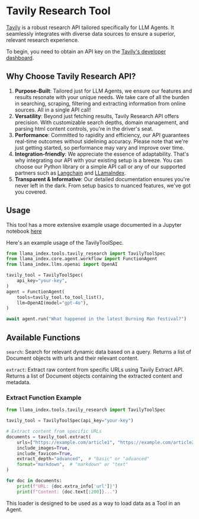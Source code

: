 # Tavily Research Tool

[Tavily](https://app.tavily.com/) is a robust research API tailored specifically for LLM Agents. It seamlessly integrates with diverse data sources to ensure a superior, relevant research experience.

To begin, you need to obtain an API key on the [Tavily's developer dashboard](https://app.tavily.com/).

## Why Choose Tavily Research API?

1. **Purpose-Built**: Tailored just for LLM Agents, we ensure our features and results resonate with your unique needs. We take care of all the burden in searching, scraping, filtering and extracting information from online sources. All in a single API call!
2. **Versatility**: Beyond just fetching results, Tavily Research API offers precision. With customizable search depths, domain management, and parsing html content controls, you're in the driver's seat.
3. **Performance**: Committed to rapidity and efficiency, our API guarantees real-time outcomes without sidelining accuracy. Please note that we're just getting started, so performance may vary and improve over time.
4. **Integration-friendly**: We appreciate the essence of adaptability. That's why integrating our API with your existing setup is a breeze. You can choose our Python library or a simple API call or any of our supported partners such as [Langchain](https://python.langchain.com/docs/integrations/tools/tavily_search) and [LLamaIndex](https://llamahub.ai/l/tools-tavily).
5. **Transparent & Informative**: Our detailed documentation ensures you're never left in the dark. From setup basics to nuanced features, we've got you covered.

## Usage

This tool has a more extensive example usage documented in a Jupyter notebook [here](https://github.com/run-llama/llama_index/blob/main/llama-index-integrations/tools/llama-index-tools-tavily-research/examples/tavily.ipynb)

Here's an example usage of the TavilyToolSpec.

```python
from llama_index.tools.tavily_research import TavilyToolSpec
from llama_index.core.agent.workflow import FunctionAgent
from llama_index.llms.openai import OpenAI

tavily_tool = TavilyToolSpec(
    api_key="your-key",
)
agent = FunctionAgent(
    tools=tavily_tool.to_tool_list(),
    llm=OpenAI(model="gpt-4o"),
)

await agent.run("What happened in the latest Burning Man festival?")
```

## Available Functions

`search`: Search for relevant dynamic data based on a query. Returns a list of Document objects with urls and their relevant content.

`extract`: Extract raw content from specific URLs using Tavily Extract API. Returns a list of Document objects containing the extracted content and metadata.

### Extract Function Example

```python
from llama_index.tools.tavily_research import TavilyToolSpec

tavily_tool = TavilyToolSpec(api_key="your-key")

# Extract content from specific URLs
documents = tavily_tool.extract(
    urls=["https://example.com/article1", "https://example.com/article2"],
    include_images=True,
    include_favicon=True,
    extract_depth="advanced",  # "basic" or "advanced"
    format="markdown",  # "markdown" or "text"
)

for doc in documents:
    print(f"URL: {doc.extra_info['url']}")
    print(f"Content: {doc.text[:200]}...")
```

This loader is designed to be used as a way to load data as a Tool in an Agent.
